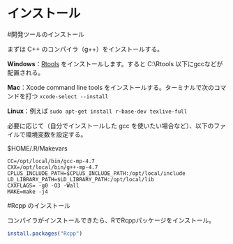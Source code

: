 # インストール

#開発ツールのインストール

まずは C++ のコンパイラ（g++）をインストールする。

**Windows**：[Rtools](https://cran.r-project.org/bin/windows/Rtools/index.html) をインストールします。すると C:\\Rtools 以下にgccなどが配置される。

**Mac**：Xcode command line tools をインストールする。ターミナルで次のコマンドを打つ `xcode-select --install`

**Linux**：例えば
`sudo apt-get install r-base-dev texlive-full`



必要に応じて（自分でインストールした gcc を使いたい場合など）、以下のファイルで環境変数を設定する。


$HOME/.R/Makevars

```
CC=/opt/local/bin/gcc-mp-4.7
CXX=/opt/local/bin/g++-mp-4.7
CPLUS_INCLUDE_PATH=$CPLUS_INCLUDE_PATH:/opt/local/include
LD_LIBRARY_PATH=$LD_LIBRARY_PATH:/opt/local/lib
CXXFLAGS= -g0 -O3 -Wall
MAKE=make -j4
```


#Rcpp のインストール 

コンパイラがインストールできたら、RでRcppパッケージをインストール。

```r
install.packages("Rcpp")
```